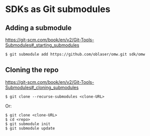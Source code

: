 # SDKs as Git submodules

## Adding a submodule
https://git-scm.com/book/en/v2/Git-Tools-Submodules#_starting_submodules

```sh
$ git submodule add https://github.com/oblaser/omw.git sdk/omw
```



## Cloning the repo
https://git-scm.com/book/en/v2/Git-Tools-Submodules#_cloning_submodules

```
$ git clone --recurse-submodules <clone-URL>
```

Or:
```
$ git clone <clone-URL>
$ cd <repo>
$ git submodule init
$ git submodule update
```

